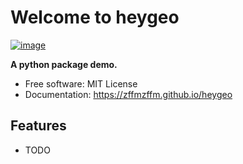 # Welcome to heygeo


[![image](https://img.shields.io/pypi/v/heygeo.svg)](https://pypi.python.org/pypi/heygeo)


**A python package demo.**


-   Free software: MIT License
-   Documentation: <https://zffmzffm.github.io/heygeo>
    

## Features

-   TODO
